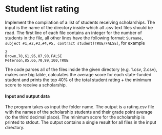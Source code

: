 # Student list rating

Implement the compilation of a list of students receiving scholarships. 
The input is the name of the directory inside which all .csv text files should be read. 
The first line of each file contains an integer for the number of students in the file, all other lines have the following format:
`Surname, subject #1,#2,#3,#4,#5, contract student(TRUE/FALSE)`, for example

```csv
2
Brown,78,61,95,87,90,FALSE
Peterson,85,66,70,99,100,TRUE
```

The code parses all of the files inside the given directory (e.g. 1.csv, 2.csv), 
makes one big table, calculates the average score for each state-funded student 
and prints the top 40% of the total student rating + the minimum score to receive a scholarship. 

#### Input and output data
The program takes as input the folder name. The output is a rating.csv file with the names of the scholarship students and their grade point average (to the third decimal place). 
The minimum score for the scholarship is printed to stdout.
The output contains a single result for all files in the input directory.
